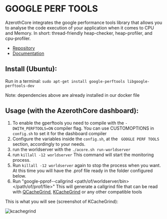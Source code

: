 # GOOGLE PERF TOOLS

AzerothCore integrates the google performance tools library that allows you to analyse the code execution of your application when it comes to CPU and Memory.
In short: thread-friendly heap-checker, heap-profiler, and cpu-profiler.

* [Repository](https://github.com/gperftools/gperftools#readme)
* [Documentation](https://gperftools.github.io/gperftools/)

## Install (Ubuntu):

Run in a terminal: `sudo apt-get install google-perftools libgoogle-perftools-dev`

Note: dependencies above are already installed in our docker file

## Usage (with the AzerothCore dashboard):

1. To enable the gperftools you need to compile with the `-DWITH_PERFTOOLS=ON` compiler flag. You can use CUSTOMOPTIONS in `config.sh` to set it for the dashboard compiler
2. Configure the variables inside the `config.sh`, at the ` GOOGLE PERF TOOLS` section, accordingly to your needs.
3. run the worldserver with the `./acore.sh run-worldserver`
4. run `killall -12 worldserver` This command will start the monitoring process. 
5. Run `killall -12 worldserver` again to stop the process when you want. At this time you will have the .prof file ready in the folder configured below.
6. Run "google-pprof--callgrind <path/of/worldserver/bin> </path/of/prof/file>" This will generate a callgrind file that can be read with
[QCacheGrind](https://sourceforge.net/projects/qcachegrindwin/), [KCacheGrind](http://kcachegrind.sourceforge.net/html/Home.html) or any other compatible tools

This is what you will see (screenshot of KCacheGrind):

![kcachegrind](https://user-images.githubusercontent.com/147092/117697104-615a1f00-b1c2-11eb-8599-f5893a04de0c.png)
